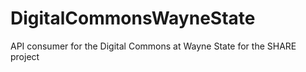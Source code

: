 DigitalCommonsWayneState
========================

API consumer for the Digital Commons at Wayne State for the SHARE project
